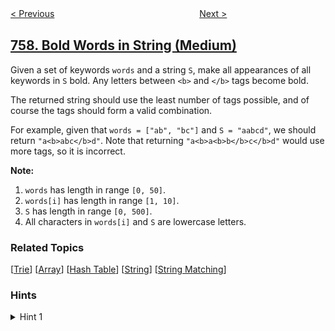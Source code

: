 <!--|This file generated by command(leetcode description); DO NOT EDIT.    |-->
<!--+----------------------------------------------------------------------+-->
<!--|@author    openset <openset.wang@gmail.com>                           |-->
<!--|@link      https://github.com/openset                                 |-->
<!--|@home      https://github.com/openset/leetcode                        |-->
<!--+----------------------------------------------------------------------+-->

[< Previous](../set-intersection-size-at-least-two "Set Intersection Size At Least Two")
　　　　　　　　　　　　　　　　
[Next >](../employee-free-time "Employee Free Time")

## [758. Bold Words in String (Medium)](https://leetcode.com/problems/bold-words-in-string "字符串中的加粗单词")

<p>
Given a set of keywords <code>words</code> and a string <code>S</code>, make all appearances of all keywords in <code>S</code> bold.  Any letters between <code>&lt;b&gt;</code> and <code>&lt;/b&gt;</code> tags become bold.
</p><p>
The returned string should use the least number of tags possible, and of course the tags should form a valid combination.
</p>
<p>
For example, given that <code>words = ["ab", "bc"]</code> and  <code>S = "aabcd"</code>, we should return <code>"a&lt;b&gt;abc&lt;/b&gt;d"</code>.  Note that returning <code>"a&lt;b&gt;a&lt;b&gt;b&lt;/b&gt;c&lt;/b&gt;d"</code> would use more tags, so it is incorrect.
</p>

<p><b>Note:</b><ol>
<li><code>words</code> has length in range <code>[0, 50]</code>.</li>
<li><code>words[i]</code> has length in range <code>[1, 10]</code>.</li>
<li><code>S</code> has length in range <code>[0, 500]</code>.</li>
<li>All characters in <code>words[i]</code> and <code>S</code> are lowercase letters.</li>
</ol></p>

### Related Topics
  [[Trie](../../tag/trie/README.md)]
  [[Array](../../tag/array/README.md)]
  [[Hash Table](../../tag/hash-table/README.md)]
  [[String](../../tag/string/README.md)]
  [[String Matching](../../tag/string-matching/README.md)]

### Hints
<details>
<summary>Hint 1</summary>
First, determine which letters are bold and store that information in mask[i] = if i-th character is bold.
Then, insert the tags at the beginning and end of groups.  The start of a group is if and only if (mask[i] and (i == 0 or not mask[i-1])), and the end of a group is similar.
</details>
